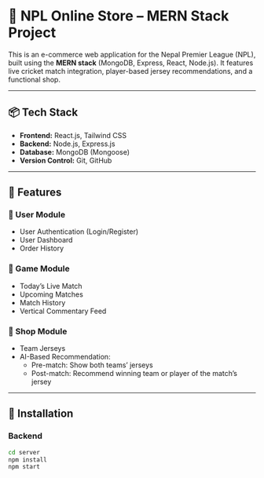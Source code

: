 # 🏏 NPL Online Store – MERN Stack Project

This is an e-commerce web application for the Nepal Premier League (NPL), built using the **MERN stack** (MongoDB, Express, React, Node.js). It features live cricket match integration, player-based jersey recommendations, and a functional shop.

---

## 📦 Tech Stack

- **Frontend:** React.js, Tailwind CSS
- **Backend:** Node.js, Express.js
- **Database:** MongoDB (Mongoose)
- **Version Control:** Git, GitHub

---

## 🧩 Features

### 🔐 User Module
- User Authentication (Login/Register)
- User Dashboard
- Order History

### 🏏 Game Module
- Today’s Live Match
- Upcoming Matches
- Match History
- Vertical Commentary Feed

### 🛒 Shop Module
- Team Jerseys
- AI-Based Recommendation:
  - Pre-match: Show both teams’ jerseys
  - Post-match: Recommend winning team or player of the match’s jersey

---

## 🚀 Installation

### Backend

```bash
cd server
npm install
npm start
